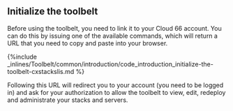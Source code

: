 <!-- usedin: [ _legacy_docker/Toolbelt] - post: -->


## Initialize the toolbelt

Before using the toolbelt, you need to link it to your Cloud 66 account. You can do this by issuing one of the available commands, which will return a URL that you need to copy and paste into your browser.

{%include _inlines/Toolbelt/common/introduction/code_introduction_initialize-the-toolbelt-cxstackslis.md %}

Following this URL will redirect you to your account (you need to be logged in) and ask for your authorization to allow the toolbelt to view, edit, redeploy and administrate your stacks and servers.
